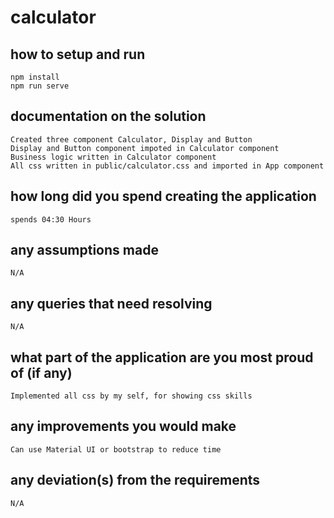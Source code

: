 # calculator

## how to setup and run
```
npm install
npm run serve
```

## documentation on the solution
```
Created three component Calculator, Display and Button
Display and Button component impoted in Calculator component
Business logic written in Calculator component
All css written in public/calculator.css and imported in App component
```

## how long did you spend creating the application
```
spends 04:30 Hours
```

## any assumptions made
```
N/A
```

## any queries that need resolving
```
N/A
```

## what part of the application are you most proud of (if any)
```
Implemented all css by my self, for showing css skills
```

## any improvements you would make
```
Can use Material UI or bootstrap to reduce time
```

## any deviation(s) from the requirements
```
N/A
```
